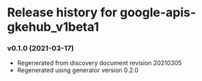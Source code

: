 # Release history for google-apis-gkehub_v1beta1

### v0.1.0 (2021-03-17)

* Regenerated from discovery document revision 20210305
* Regenerated using generator version 0.2.0

